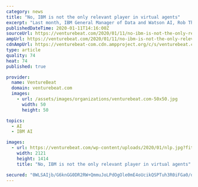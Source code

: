 ```yaml
---
category: news
title: "No, IBM is not the only relevant player in virtual agents"
excerpt: "Last month, IBM General Manager of Data and Watson AI, Rob Thomas, told VentureBeat that IBM was the only major enterprise provider in the red-hot area of virtual agents. Virtual agents are software that can chat with customers through text, voice, or web chat. “There really are no big players, except for us,” Thomas said at the time."
publishedDateTime: 2020-01-11T14:16:00Z
sourceUrl: https://venturebeat.com/2020/01/11/no-ibm-is-not-the-only-relevant-player-in-virtual-agents/
ampUrl: https://venturebeat.com/2020/01/11/no-ibm-is-not-the-only-relevant-player-in-virtual-agents/amp/
cdnAmpUrl: https://venturebeat-com.cdn.ampproject.org/c/s/venturebeat.com/2020/01/11/no-ibm-is-not-the-only-relevant-player-in-virtual-agents/amp/
type: article
quality: 74
heat: 74
published: true

provider:
  name: VentureBeat
  domain: venturebeat.com
  images:
    - url: /assets/images/organizations/venturebeat.com-50x50.jpg
      width: 50
      height: 50

topics:
  - AI
  - IBM AI

images:
  - url: https://venturebeat.com/wp-content/uploads/2020/01/nlp.jpg?fit=2121%2C1414&amp;strip=all
    width: 2121
    height: 1414
    title: "No, IBM is not the only relevant player in virtual agents"

secured: "0WLSAIjb/G6knGG0DR2RW+QmmuJoLPdOgOle0mE4oUcikQSPTuh3R0iFGa0/d3+ucose1RFx9RnNjgoOQGqXXLSxsnVDNGf/uDuUOSqiAU7LZsxtZPMbLMCLHENpcx3YeFa1mq6z4Mjh/qQ3iPuLgbU8j5Q1o3xhfCuaOy2A4lET68Fqa8E6qMBaov1lvWtG8VN6WJ/STi916ctH9F5BnEZsmhfkNuOn7FYrfw3uWSURLFJRqPpgExMO2LNe4kUDPACb8m2jpcnmoa4L30PVNsOoAWhrbRn56jbFj3wW9TwlLSVtVp8+0Y6pUACZ4pONW9p3N4IvNP8tUe3e8RLIiSBMdnpcU0CcbRoxAeA6Z2r3OYQzacL9PmhL9kSgarN23q+SKItU4k2X6Fq7jJ9rvVqF8D97Uhdm3VYa04/+XgQsQPqi9OlKiAFtH+8SWjE0PXhb8FLisWHpv7Xe/87VIA==;XBBM12XpAI9PrQ8M5/40JQ=="
---
```


